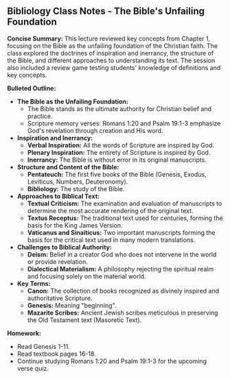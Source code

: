 ## Bibliology Class Notes -  The Bible's Unfailing Foundation 

**Concise Summary:** This lecture reviewed key concepts from Chapter 1, focusing on the Bible as the unfailing foundation of the Christian faith. The class explored the doctrines of inspiration and inerrancy, the structure of the Bible, and different approaches to understanding its text. The session also included a review game testing students' knowledge of definitions and key concepts. 

**Bulleted Outline:**

* **The Bible as the Unfailing Foundation:**
    * The Bible stands as the ultimate authority for Christian belief and practice.
    *  Scripture memory verses: Romans 1:20 and Psalm 19:1-3 emphasize God's revelation through creation and His word. 
* **Inspiration and Inerrancy:**
    * **Verbal Inspiration:**  All the words of Scripture are inspired by God.
    * **Plenary Inspiration:** The entirety of Scripture is inspired by God.
    * **Inerrancy:**  The Bible is without error in its original manuscripts. 
* **Structure and Content of the Bible:**
    * **Pentateuch:** The first five books of the Bible (Genesis, Exodus, Leviticus, Numbers, Deuteronomy).
    * **Bibliology:** The study of the Bible. 
* **Approaches to Biblical Text:**
    * **Textual Criticism:**  The examination and evaluation of manuscripts to determine the most accurate rendering of the original text.
    * **Textus Receptus:** The traditional text used for centuries, forming the basis for the King James Version.
    * **Vaticanus and Sinaiticus:** Two important manuscripts forming the basis for the critical text used in many modern translations.
* **Challenges to Biblical Authority:** 
    * **Deism:**  Belief in a creator God who does not intervene in the world or provide revelation.
    * **Dialectical Materialism:** A philosophy rejecting the spiritual realm and focusing solely on the material world.
* **Key Terms:**
    * **Canon:** The collection of books recognized as divinely inspired and authoritative Scripture.
    * **Genesis:**  Meaning "beginning". 
    * **Mazarite Scribes:**  Ancient Jewish scribes meticulous in preserving the Old Testament text (Masoretic Text).

**Homework:**

* Read Genesis 1-11. 
* Read textbook pages 16-18.
* Continue studying Romans 1:20 and Psalm 19:1-3 for the upcoming verse quiz. 
